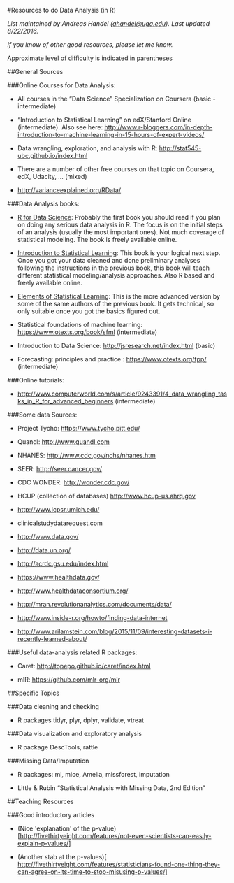 #Resources to do Data Analysis (in R)

*List maintained by Andreas Handel (ahandel@uga.edu). Last updated 8/22/2016.*

*If you know of other good resources, please let me know.*

Approximate level of difficulty is indicated in parentheses

##General Sources

###Online Courses for Data Analysis:

-   All courses in the “Data Science” Specialization on Coursera
    (basic - intermediate)

-   “Introduction to Statistical Learning” on edX/Stanford
    Online (intermediate). Also see here:
    <http://www.r-bloggers.com/in-depth-introduction-to-machine-learning-in-15-hours-of-expert-videos/>

-   Data wrangling, exploration, and analysis with R:
    <http://stat545-ubc.github.io/index.html>

-   There are a number of other free courses on that topic on Coursera,
    edX, Udacity, … (mixed)

-   http://varianceexplained.org/RData/



###Data Analysis books:

* [R for Data Science](http://r4ds.had.co.nz/): Probably the first book you should read if you plan on doing any serious data analysis in R. The focus is on the initial steps of an analysis (usually the most important ones). Not much coverage of statistical modeling. The book is freely available online.

* [Introduction to Statistical Learning](http://www-bcf.usc.edu/~gareth/ISL/): This book is your logical next step. Once you got your data cleaned and done preliminary analyses following the instructions in the previous book, this book will teach different statistical modeling/analysis approaches. Also R based and freely available online.

* [Elements of Statistical Learning](http://statweb.stanford.edu/~tibs/ElemStatLearn/): This is the more advanced version by some of the same authors of the previous book. It gets technical, so only suitable once you got the basics figured out.

-   Statistical foundations of machine learning:
    <https://www.otexts.org/book/sfml> (intermediate)

-   Introduction to Data Science:
    <http://jsresearch.net/index.html> (basic)

-   Forecasting: principles and practice :
    <https://www.otexts.org/fpp/> (intermediate)

###Online tutorials:

-   <http://www.computerworld.com/s/article/9243391/4_data_wrangling_tasks_in_R_for_advanced_beginners> (intermediate)

###Some data Sources:

-   Project Tycho: https://www.tycho.pitt.edu/

-   Quandl: http://www.quandl.com

-   NHANES: http://www.cdc.gov/nchs/nhanes.htm

-   SEER: http://seer.cancer.gov/

-   CDC WONDER: http://wonder.cdc.gov/

-   HCUP (collection of databases) http://www.hcup-us.ahrq.gov

-   http://www.icpsr.umich.edu/

-   clinicalstudydatarequest.com

-   <http://www.data.gov/>

-   <http://data.un.org/>

-   http://acrdc.gsu.edu/index.html

-   <https://www.healthdata.gov/>

-   <http://www.healthdataconsortium.org/>

-   <http://mran.revolutionanalytics.com/documents/data/>

-   <http://www.inside-r.org/howto/finding-data-internet>

-   http://www.arilamstein.com/blog/2015/11/09/interesting-datasets-i-recently-learned-about/

###Useful data-analysis related R packages:

-   Caret: http://topepo.github.io/caret/index.html

-   mlR: https://github.com/mlr-org/mlr



##Specific Topics

###Data cleaning and checking

-   R packages tidyr, plyr, dplyr, validate, vtreat



###Data visualization and exploratory analysis

-   R package DescTools, rattle


###Missing Data/Imputation

-   R packages: mi, mice, Amelia, missforest, imputation

-   Little & Rubin “Statistical Analysis with Missing Data, 2nd Edition”


##Teaching Resources

###Good introductory articles


- (Nice 'explanation' of the p-value)[http://fivethirtyeight.com/features/not-even-scientists-can-easily-explain-p-values/]

- (Another stab at the p-values)[ http://fivethirtyeight.com/features/statisticians-found-one-thing-they-can-agree-on-its-time-to-stop-misusing-p-values/]




